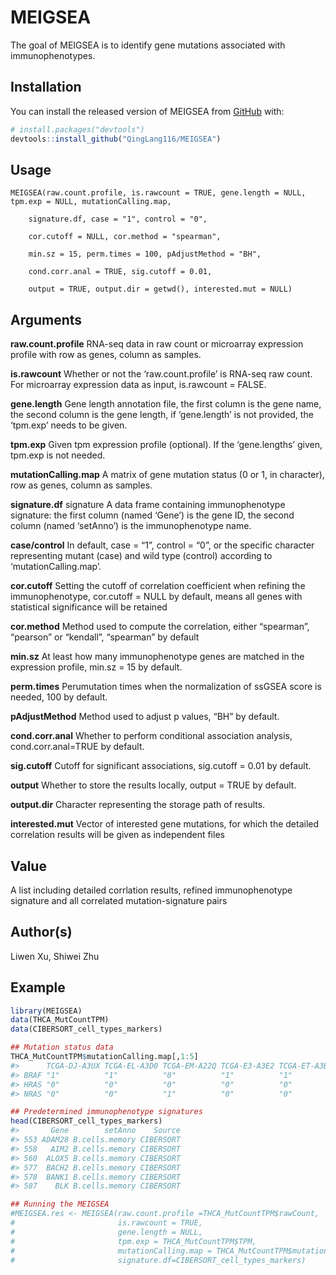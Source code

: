 
<!-- README.md is generated from README.Rmd. Please edit that file -->

# MEIGSEA

<!-- badges: start -->
<!-- badges: end -->

The goal of MEIGSEA is to identify gene mutations associated with
immunophenotypes.

## Installation

You can install the released version of MEIGSEA from
[GitHub](https://github.com/) with:

``` r
# install.packages("devtools")
devtools::install_github("QingLang116/MEIGSEA")
```

## Usage

    MEIGSEA(raw.count.profile, is.rawcount = TRUE, gene.length = NULL, tpm.exp = NULL, mutationCalling.map, 

        signature.df, case = "1", control = "0", 
        
        cor.cutoff = NULL, cor.method = "spearman",
        
        min.sz = 15, perm.times = 100, pAdjustMethod = "BH", 
        
        cond.corr.anal = TRUE, sig.cutoff = 0.01, 
        
        output = TRUE, output.dir = getwd(), interested.mut = NULL)

## Arguments

**raw.count.profile** RNA-seq data in raw count or microarray expression
profile with row as genes, column as samples.

**is.rawcount** Whether or not the ‘raw.count.profile’ is RNA-seq raw
count. For microarray expression data as input, is.rawcount = FALSE.

**gene.length** Gene length annotation file, the first column is the
gene name, the second column is the gene length, if ‘gene.length’ is not
provided, the ‘tpm.exp’ needs to be given.

**tpm.exp** Given tpm expression profile (optional). If the
‘gene.lengths’ given, tpm.exp is not needed.

**mutationCalling.map** A matrix of gene mutation status (0 or 1, in
character), row as genes, column as samples.

**signature.df** signature A data frame containing immunophenotype
signature: the first column (named ‘Gene’) is the gene ID, the second
column (named ‘setAnno’) is the immunophenotype name.

**case/control** In default, case = “1”, control = “0”, or the specific
character representing mutant (case) and wild type (control) according
to ‘mutationCalling.map’.

**cor.cutoff** Setting the cutoff of correlation coefficient when
refining the immunophenotype, cor.cutoff = NULL by default, means all
genes with statistical significance will be retained

**cor.method** Method used to compute the correlation, either
“spearman”, “pearson” or “kendall”, “spearman” by default

**min.sz** At least how many immunophenotype genes are matched in the
expression profile, min.sz = 15 by default.

**perm.times** Perumutation times when the normalization of ssGSEA score
is needed, 100 by default.

**pAdjustMethod** Method used to adjust p values, “BH” by default.

**cond.corr.anal** Whether to perform conditional association analysis,
cond.corr.anal=TRUE by default.

**sig.cutoff** Cutoff for significant associations, sig.cutoff = 0.01 by
default.

**output** Whether to store the results locally, output = TRUE by
default.

**output.dir** Character representing the storage path of results.

**interested.mut** Vector of interested gene mutations, for which the
detailed correlation results will be given as independent files

## Value

A list including detailed corrlation results, refined immunophenotype
signature and all correlated mutation-signature pairs

## Author(s)

Liwen Xu, Shiwei Zhu

## Example

``` r
library(MEIGSEA)
data(THCA_MutCountTPM)
data(CIBERSORT_cell_types_markers)

## Mutation status data
THCA_MutCountTPM$mutationCalling.map[,1:5]
#>      TCGA-DJ-A3UX TCGA-EL-A3D0 TCGA-EM-A22Q TCGA-E3-A3E2 TCGA-ET-A3BW
#> BRAF "1"          "1"          "0"          "1"          "1"         
#> HRAS "0"          "0"          "0"          "0"          "0"         
#> NRAS "0"          "0"          "1"          "0"          "0"

## Predetermined immunophenotype signatures
head(CIBERSORT_cell_types_markers)
#>       Gene        setAnno    Source
#> 553 ADAM28 B.cells.memory CIBERSORT
#> 558   AIM2 B.cells.memory CIBERSORT
#> 560  ALOX5 B.cells.memory CIBERSORT
#> 577  BACH2 B.cells.memory CIBERSORT
#> 578  BANK1 B.cells.memory CIBERSORT
#> 587    BLK B.cells.memory CIBERSORT

## Running the MEIGSEA 
#MEIGSEA.res <- MEIGSEA(raw.count.profile =THCA_MutCountTPM$rawCount, 
#                       is.rawcount = TRUE, 
#                       gene.length = NULL, 
#                       tpm.exp = THCA_MutCountTPM$TPM, 
#                       mutationCalling.map = THCA_MutCountTPM$mutationCalling.map,
#                       signature.df=CIBERSORT_cell_types_markers)
```
